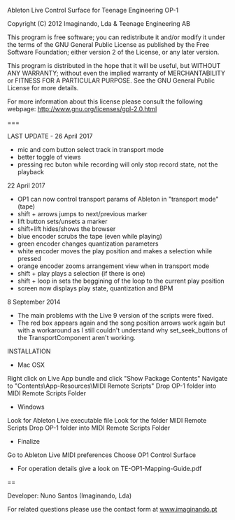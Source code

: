 Ableton Live Control Surface for Teenage Engineering OP-1 

Copyright (C) 2012 Imaginando, Lda & Teenage Engineering AB
   
This program is free software; you can redistribute it and/or
modify it under the terms of the GNU General Public License
as published by the Free Software Foundation; either version 2
of the License, or any later version.

This program is distributed in the hope that it will be useful,
but WITHOUT ANY WARRANTY; without even the implied warranty of
MERCHANTABILITY or FITNESS FOR A PARTICULAR PURPOSE.  See the
GNU General Public License for more details.

For more information about this license please consult the
following webpage: http://www.gnu.org/licenses/gpl-2.0.html

===

LAST UPDATE - 26 April 2017
- mic and com button select track in transport mode
- better toggle of views
- pressing rec buton while recording will only stop record state, not the playback

22 April 2017
- OP1 can now control transport params of Ableton in "transport mode" (tape)
- shift + arrows jumps to next/previous marker
- lift button sets/unsets a marker
- shift+lift hides/shows the browser
- blue encoder scrubs the tape (even while playing)
- green encoder changes quantization parameters
- white encoder moves the play position and makes a selection while pressed
- orange encoder zooms arrangement view when in transport mode
- shift + play plays a selection (if there is one)
- shift + loop in sets the beggining of the loop to the current play position
- screen now displays play state, quantization and BPM

8 September 2014

- The main problems with the Live 9 version of the scripts were fixed.
- The red box appears again and the song position arrows work again but with a workaround as I still couldn't understand why set_seek_buttons of the TransportComponent aren't working.

INSTALLATION

- Mac OSX

 Right click on Live App bundle and click "Show Package Contents"
 Navigate to "Contents\App-Resources\MIDI Remote Scripts"
 Drop OP-1 folder into MIDI Remote Scripts Folder

- Windows

 Look for Ableton Live executable file
 Look for the folder MIDI Remote Scripts
 Drop OP-1 folder into MIDI Remote Scripts Folder

- Finalize

 Go to Ableton Live MIDI preferences
 Choose OP1 Control Surface

- For operation details give a look on TE-OP1-Mapping-Guide.pdf

==

Developer: Nuno Santos (Imaginando, Lda)

For related questions please use the contact form at www.imaginando.pt
